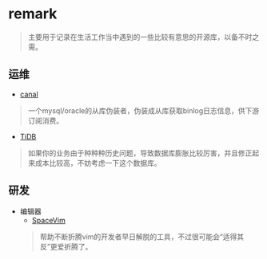# remark
> 主要用于记录在生活工作当中遇到的一些比较有意思的开源库，以备不时之需。  

## 运维  
- [canal](https://github.com/alibaba/canal)  
> 一个mysql/oracle的从库伪装者，伪装成从库获取binlog日志信息，供下游订阅消费。  
- [TiDB](https://github.com/pingcap/tidb)  
> 如果你的业务由于种种种历史问题，导致数据库膨胀比较厉害，并且修正起来成本比较高，不妨考虑一下这个数据库。  

## 研发  
- 编辑器  
  - [SpaceVim](https://github.com/SpaceVim/SpaceVim)  
  > 帮助不断折腾vim的开发者早日解脱的工具，不过很可能会“适得其反”更爱折腾了。
